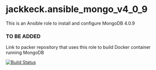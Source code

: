 # jackkeck.ansible_mongo_v4_0_9
This is an Ansible role to install and configure MongoDB 4.0.9

### TO BE ADDED
Link to packer repository that uses this role to build Docker container running MongoDB

[![Build Status](https://travis-ci.com/jackkeck/ansible-mongo-v4.0.9.svg?branch=master)](https://travis-ci.com/jackkeck/ansible-mongo-v4.0.9)
